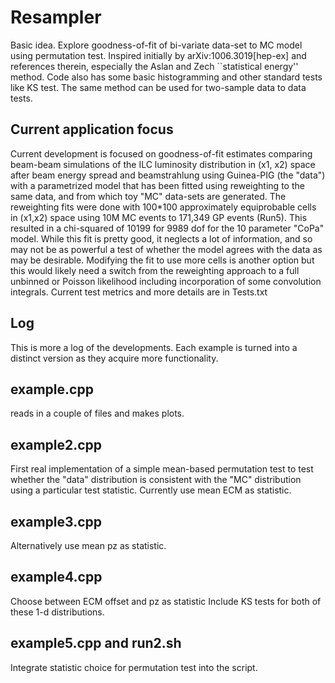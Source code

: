 # Resampler
Basic idea. Explore goodness-of-fit of bi-variate 
data-set to MC model using permutation test. Inspired 
initially by arXiv:1006.3019[hep-ex] and references therein, 
especially the Aslan and Zech ``statistical energy'' method.
Code also has some basic histogramming and other standard tests like KS test.
The same method can be used for two-sample data to data tests.

## Current application focus
Current development is focused on goodness-of-fit estimates 
comparing beam-beam simulations of the ILC luminosity distribution 
in (x1, x2) space after beam energy spread and beamstrahlung 
using Guinea-PIG (the "data") with a parametrized model that has been fitted 
using reweighting to the same data, and from which toy "MC" data-sets are generated.
The reweighting fits were done with 100*100 approximately 
equiprobable cells in (x1,x2) space using 10M MC events to 171,349 GP events (Run5).
This resulted in a chi-squared of 10199 for 9989 dof for the 10 parameter "CoPa" model. 
While this fit is pretty good, it neglects a lot of information, and so may 
not be as powerful a test of whether the model agrees with the data as may be 
desirable. Modifying the fit to use more cells is another option but this 
would likely need a switch from the reweighting approach to a full unbinned 
or Poisson likelihood including incorporation of some convolution integrals.
Current test metrics and more details are in Tests.txt

## Log
This is more a log of the developments. Each example is 
turned into a distinct version as they acquire more functionality.

## example.cpp
reads in a couple of files and makes plots.

## example2.cpp
First real implementation of a simple mean-based 
permutation test to test whether the "data" distribution is consistent with 
the "MC" distribution using a particular test statistic. Currently 
use mean ECM as statistic.

## example3.cpp
Alternatively use mean pz as statistic.

## example4.cpp
Choose between ECM offset and pz as statistic
Include KS tests for both of these 1-d distributions.

## example5.cpp and run2.sh
Integrate statistic choice for permutation test into the script.
